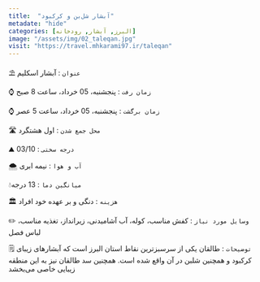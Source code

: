 ```yaml
---
title:  "آبشار شل‌بن و کرکبود"
metadate: "hide"
categories: [البرز, آبشار, رودخانه]
image: "/assets/img/02_taleqan.jpg"
visit: "https://travel.mhkarami97.ir/taleqan"
---
```


⛱️ `عنوان` : آبشار اسکلیم  

⌚️ `زمان رفت` : پنجشنبه، 05 خرداد، ساعت 8 صبح  

⌚️ `زمان برگشت` : پنجشنبه، 05 خرداد، ساعت 5 عصر  

🛣️ `محل جمع شدن` : اول هشتگرد  

⛰️ `درجه سختی` : 03/10  

🌨️ `آب و هوا` : نیمه ابری  

💧`میانگین دما` : 13 درجه  

🏛 `هزینه` : دنگی و بر عهده خود افراد  

✏️ `وسایل مورد نیاز` : کفش مناسب، کوله، آب آشامیدنی، زیرانداز، تغذیه مناسب، لباس فصل  

🗒️ `توضیحات` : طالقان یکی از سرسبزترین نقاط استان البرز است که آبشارهای زیبای کرکبود و همچنین شلبن در آن واقع شده است. همچنین سد طالقان نیز به این منطقه زیبایی خاصی می‌بخشد